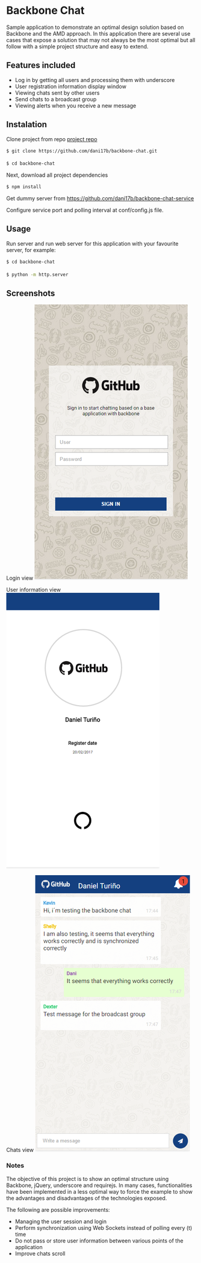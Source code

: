 # Backbone Chat
Sample application to demonstrate an optimal design solution based on Backbone and the AMD approach.
In this application there are several use cases that expose a solution that may not always be the most optimal but all follow with a simple project structure and easy to extend.

## Features included
* Log in by getting all users and processing them with underscore
* User registration information display window
* Viewing chats sent by other users
* Send chats to a broadcast group
* Viewing alerts when you receive a new message

## Instalation
Clone project from repo [project repo](https://github.com/dani17b/backbone-chat)

```bash
$ git clone https://github.com/dani17b/backbone-chat.git

$ cd backbone-chat
```

Next, download all project dependencies

```bash
$ npm install
```

Get dummy server from https://github.com/dani17b/backbone-chat-service

Configure service port and polling interval at conf/config.js file.

## Usage
Run server and run web server for this application with your favourite server, for example:
```bash
$ cd backbone-chat

$ python -m http.server
```

## Screenshots
Login view
![alt tag](https://raw.githubusercontent.com/dani17b/backbone-chat/master/screenshots/login.png)

User information view
![alt tag](https://raw.githubusercontent.com/dani17b/backbone-chat/master/screenshots/init_session.png)

Chats view
![alt tag](https://raw.githubusercontent.com/dani17b/backbone-chat/master/screenshots/chat.png)

### Notes
The objective of this project is to show an optimal structure using Backbone, jQuery, underscore and requirejs. In many cases, functionalities have been implemented in a less optimal way to force the example to show the advantages and disadvantages of the technologies exposed.

The following are possible improvements:
* Managing the user session and login
* Perform synchronization using Web Sockets instead of polling every (t) time
* Do not pass or store user information between various points of the application
* Improve chats scroll
